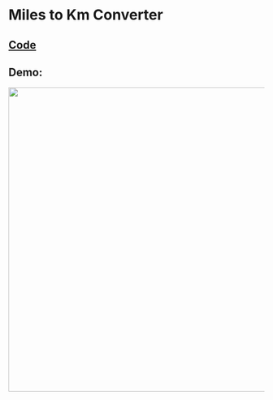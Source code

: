 # Miles to Km Converter

## [Code](https://github.com/dylanbuchi/100-days-of-code/blob/main/src/day_25/main.py)

## Demo:

<img src=https://user-images.githubusercontent.com/52018183/105744371-ccd1f680-5f1b-11eb-9198-99b0f38332a6.gif width=600 >
